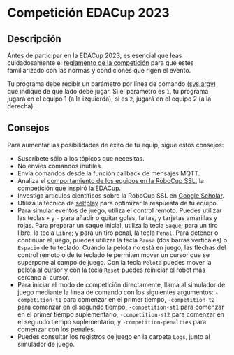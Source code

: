 # Competición EDACup 2023

## Descripción

Antes de participar en la EDACup 2023, es esencial que leas cuidadosamente el [reglamento de la competición](REGLAMENTO.md) para que estés familiarizado con las normas y condiciones que rigen el evento.

Tu programa debe recibir un parámetro por línea de comando ([sys.argv](https://docs.python.org/es/3/library/sys.html)) que indique de qué lado debe jugar. Si el parámetro es `1`, tu programa jugará en el equipo 1 (a la izquierda); si es `2`, jugará en el equipo 2 (a la derecha).

## Consejos

Para aumentar las posibilidades de éxito de tu equip, sigue estos consejos:

* Suscríbete sólo a los tópicos que necesitas.
* No envíes comandos inútiles.
* Envía comandos desde la función callback de mensajes MQTT.
* Analiza el [comportamiento de los equipos en la RoboCup SSL](https://www.youtube.com/results?search_query=robocup+ssl), la competición que inspiró la EDACup.
* Investiga artículos científicos sobre la RoboCup SSL en [Google Scholar](https://scholar.google.com/scholar?hl=es&as_sdt=0%2C5&q=robocup+ssl&btnG=).
* Utiliza la técnica de [selfplay](https://en-m-wikipedia-org.translate.goog/wiki/Self-play_(reinforcement_learning_technique)?_x_tr_sl=auto&_x_tr_tl=es&_x_tr_hl=es&_x_tr_pto=wapp) para optimizar la respuesta de tu equipo.
* Para simular eventos de juego, utiliza el control remoto. Puedes utilizar las teclas `+` y `-` para añadir o quitar goles, faltas, y tarjetas amarillas y rojas. Para preparar un saque inicial, utiliza la tecla `Saque`; para un tiro libre, la tecla `Libre`; y para un tiro penal, la tecla `Penal`. Para detener o continuar el juego, puedes utilizar la tecla `Pausa` (dos barras verticales) o `Espacio` de tu teclado. Cuando la pelota no está en juego, las flechas del control remoto o de tu teclado te permiten mover un cursor que se superpone al campo de juego. Con la tecla `Pelota` puedes mover la pelota al cursor y con la tecla `Reset` puedes reiniciar el robot más cercano al cursor.
* Para iniciar el modo de competición directamente, llama al simulador de juego mediante la línea de comando con los siguientes argumentos: `-competition-t1` para comenzar en el primer tiempo, `-competition-t2` para comenzar en el segundo tiempo, `-competition-st1` para comenzar en el primer tiempo suplementario, `-competition-st2` para comenzar en el segundo tiempo suplementario, y `-competition-penalties` para comenzar con los penales.
* Puedes consultar los registros de juego en la carpeta `Logs`, junto al simulador de juego.
